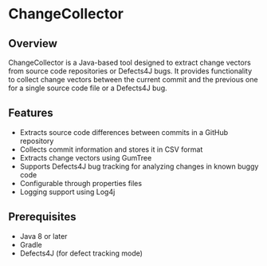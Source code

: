 # ChangeCollector

## Overview
ChangeCollector is a Java-based tool designed to extract change vectors from source code repositories or Defects4J bugs. It provides functionality to collect change vectors between the current commit and the previous one for a single source code file or a Defects4J bug.

## Features
- Extracts source code differences between commits in a GitHub repository
- Collects commit information and stores it in CSV format
- Extracts change vectors using GumTree
- Supports Defects4J bug tracking for analyzing changes in known buggy code
- Configurable through properties files
- Logging support using Log4j

## Prerequisites
- Java 8 or later
- Gradle
- Defects4J (for defect tracking mode)
